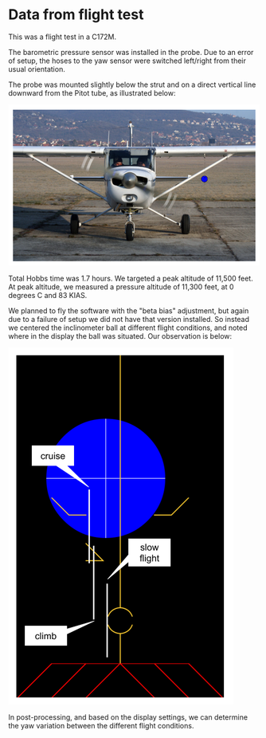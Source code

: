 # Data from flight test

This was a flight test in a C172M.

The barometric pressure sensor was installed in the probe. Due to an
error of setup, the hoses to the yaw sensor were switched left/right
from their usual orientation.

The probe was mounted slightly below the strut and on a direct
vertical line downward from the Pitot tube, as illustrated below:

![Probe mounting](probe-mounting.png)

Total Hobbs time was 1.7 hours. We targeted a peak altitude of 11,500
feet. At peak altitude, we measured a pressure altitude of 11,300
feet, at 0 degrees C and 83 KIAS.

We planned to fly the software with the "beta bias" adjustment, but
again due to a failure of setup we did not have that version
installed. So instead we centered the inclinometer ball at different
flight conditions, and noted where in the display the ball was
situated. Our observation is below:

![Yaw positions](yaw-positions.png)

In post-processing, and based on the display settings, we can
determine the yaw variation between the different flight conditions.
